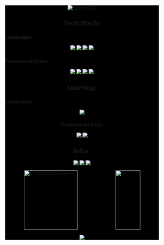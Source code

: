<div style="background-color:black">
<div align="center">  

[![Typing SVG](https://readme-typing-svg.herokuapp.com?font=Share+Tech&size=25&pause=1000&color=0D30C0&center=true&vCenter=true&random=false&width=435&lines=Hello%2C+Everyone!;My+name+is+Adelson+Teodoro;I'm+a+Software+Developer)](https://git.io/typing-svg)
</div>

<h2 align="center">
  Tech Stack:
</h2>
<h3> Languages:
</h3>
<div align="center">
  
  ![](https://img.shields.io/badge/-TYPESCRIPT-339933?style=for-the-badge&logo=TypeScript&color=black&logoColor=white)
  ![](https://img.shields.io/badge/-PYTHON-339933?style=for-the-badge&logo=python&color=black&logoColor=white)
  ![](https://img.shields.io/badge/-JAVA-339933?style=for-the-badge&logo=openjdk&color=black&logoColor=white)
  ![](https://img.shields.io/badge/-C++-339933?style=for-the-badge&logo=c%2B%2B&color=black&logoColor=white)
  
</div>

<h3> Frameworks/Libs: </h3>

<div align="center">
  
  ![](https://img.shields.io/badge/-ANGULAR-339933?style=for-the-badge&logo=Angular&color=black&logoColor=white)
  ![](https://img.shields.io/badge/-flask-339933?style=for-the-badge&logo=flask&color=black&logoColor=white)
  ![](https://img.shields.io/badge/-Arduino-339933?style=for-the-badge&logo=Arduino&color=black&logoColor=white)
  ![](https://img.shields.io/badge/-Spring%20Boot-339933?style=for-the-badge&logo=spring&color=black&logoColor=white)
  
</div>



<h2 align="center">
 Learning:
</h2>

<h3>Languages:</h3>
<div align="center">
  
![](https://img.shields.io/badge/-RUST-339933?style=for-the-badge&logo=rust&color=black&logoColor=white)
  
</div>

<h3 align="center">
  Frameworks/Libs:
</h3>

<div align="center">
  
 ![](https://img.shields.io/badge/-Rocket-339933?style=for-the-badge&logo=rocket&color=black&logoColor=white)
 ![](https://img.shields.io/badge/-Serverless-339933?style=for-the-badge&logo=serverless&color=black&logoColor=white)


</div>

<h2 align="center" >Infra: </h2>

<div align="center">
  
  ![](https://img.shields.io/badge/-Aws-339933?style=for-the-badge&logo=aws&color=black&logoColor=white)
  ![](https://img.shields.io/badge/-DOCKER-339933?style=for-the-badge&logo=docker&color=black&logoColor=white)
  <a href="https://www.credly.com/badges/3a89054d-fef0-4d56-90bb-74d3d66555bb"> <img src="https://images.credly.com/size/80x80/images/70d71df5-f3dc-4380-9b9d-f22513a70417/CCNAITN__1_.png"></a>

</div>



<div align="center">  
  <img width="59%" height="195px" src="https://github-readme-stats.vercel.app/api?username=imrooteodoro&show_icons=true&count_private=true&hide_border=true&title_color=00bfbf&icon_color=00bfbf&text_color=c9d1d9&bg_color=0d1117" alt="Github Adelson" /> 
  <img width="40%" height="195px" src="https://github-readme-stats.vercel.app/api/top-langs/?username=imrooteodoro&layout=compact&hide_border=true&title_color=00bfbf&text_color=00bfbf&bg_color=0d1117" />
</div>
<div align="center">
  
   ![](https://spotify-github-profile.kittinanx.com/api/view.svg?uid=w44fq2nsyit9evlnby8yatk0i&cover_image=true&theme=novatorem)

</div>

</div>

